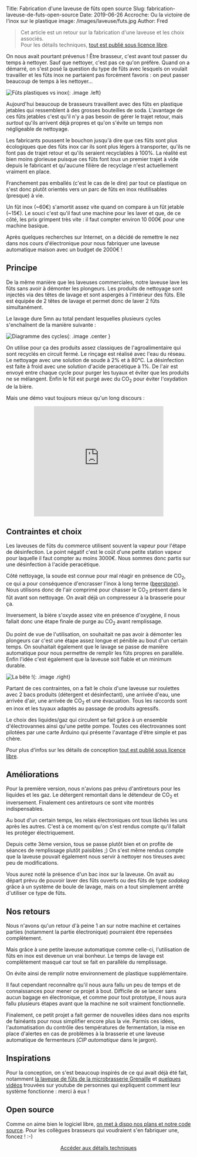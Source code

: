 Title: Fabrication d'une laveuse de fûts open source
Slug: fabrication-laveuse-de-futs-open-source
Date: 2019-06-26
Accroche: Ou la victoire de l'inox sur le plastique
image: /images/laveuse/futs.jpg
Author: Fred

> Cet article est un retour sur la fabrication d'une laveuse et les choix associés.<br>
> Pour les détails techniques, [tout est publié sous licence libre](https://github.com/vieuxsinge/kegwasher).

On nous avait pourtant prévenus ! Être brasseur, c'est avant tout passer du temps à nettoyer. Sauf que nettoyer, c'est pas ce qu'on préfère. Quand on a démarré, on s'est posé la question du type de fûts avec lesquels on voulait travailler et les fûts inox ne partaient pas forcément favoris : on peut passer beaucoup de temps à les nettoyer...

![Fûts plastiques vs inox](/images/laveuse/plastique.jpg "Empilement de fûts plastiques, crédits photo Ker Beer"){: .image .left}

Aujourd'hui beaucoup de brasseurs travaillent avec des fûts en plastique jetables qui ressemblent à des grosses bouteilles de soda. L'avantage de ces fûts jetables c'est qu'il n'y a pas besoin de gérer le trajet retour, mais *surtout* qu'ils arrivent déjà propres et qu'on s'évite un temps non négligeable de nettoyage.

Les fabricants poussent le bouchon jusqu'à dire que ces fûts sont plus écologiques que des fûts inox car ils sont plus légers à transporter, qu'ils ne font pas de trajet retour et qu'ils seraient recyclables à 100%. La réalité est bien moins glorieuse puisque ces fûts font *tous* un premier trajet à vide depuis le fabricant et qu'aucune filière de recyclage n'est actuellement vraiment en place.

Franchement pas emballés (c'est le cas de le dire) par tout ce plastique on s'est donc plutôt orientés vers un parc de fûts en inox réutilisables (presque) à vie.

Un fût inox (~60€) s'amortit assez vite quand on compare à un fût jetable (~15€).
Le souci c'est qu'il faut une machine pour les laver et que, de ce côté, les prix grimpent très vite : il faut compter environ 10 000€ pour une machine basique.

Après quelques recherches sur Internet, on a décidé de remettre le nez dans nos cours d'électronique pour nous fabriquer une laveuse automatique maison avec un budget de 2000€ !

## Principe

De la même manière que les laveuses commerciales, notre laveuse lave les fûts sans avoir à démonter les plongeurs. Les produits de nettoyage sont injectés via des têtes de lavage et sont aspergés à l'intérieur des fûts.
Elle est équipée de 2 têtes de lavage et permet donc de laver 2 fûts simultanément.

Le lavage dure 5mn au total pendant lesquelles plusieurs cycles s'enchaînent de la manière suivante :

![Diagramme des cycles](/images/laveuse/diagrame-cycles.png "Vidange → Rinçage → Nettoyage → Rinçage → Désinfection → Rinçage → Purge CO2"){: .image .center }

On utilise pour ça des produits assez classiques de l'agroalimentaire qui sont recyclés en circuit fermé.
Le rinçage est réalisé avec l'eau du réseau.
Le nettoyage avec une solution de soude à 2% et à 80°C.
La désinfection est faite à froid avec une solution d'acide peracétique à 1%.
De l'air est envoyé entre chaque cycle pour purger les tuyaux et éviter que les produits ne se mélangent.
Enfin le fût est purgé avec du CO<sub>2</sub> pour éviter l'oxydation de la bière.

Mais une démo vaut toujours mieux qu'un long discours :

<iframe style="display: block; height: 300px; width: 70%; margin: 0 auto 2em auto;" sandbox="allow-same-origin allow-scripts" src="https://peertube.servebeer.com/videos/embed/00c410c9-e059-47cc-8bc2-f5a8decc9740" frameborder="0" allowfullscreen></iframe>


## Contraintes et choix

Les laveuses de fûts du commerce utilisent souvent la vapeur pour l'étape de désinfection.
Le point négatif c'est le coût d'une petite station vapeur pour laquelle il faut compter au moins 3000€.
Nous sommes donc partis sur une désinfection à l'acide peracétique.

Côté nettoyage, la soude est connue pour mal réagir en présence de CO<sub>2</sub>, ce qui a pour conséquence d'encrasser l'inox à long terme ([beerstone](https://fr.wikipedia.org/wiki/Oxalate_de_calcium)). Nous utilisons donc de l'air comprimé pour chasser le CO<sub>2</sub> présent dans le fût avant son nettoyage. On avait déjà un compresseur à la brasserie pour ça.

Inversement, la bière s'oxyde assez vite en présence d'oxygène, il nous fallait donc une étape finale de purge au CO<sub>2</sub> avant remplissage.

Du point de vue de l'utilisation, on souhaitait ne pas avoir à démonter les plongeurs car c'est une étape assez longue et pénible au bout d'un certain temps.
On souhaitait également que le lavage se passe de manière automatique pour nous permettre de remplir les fûts propres en parallèle.
Enfin l'idée c'est également que la laveuse soit fiable et un minimum durable.

![La bête !](/images/laveuse/cadre1.jpg "Image du cardre de la laveuse de fûts"){: .image .right}

Partant de ces contraintes, on a fait le choix d'une laveuse sur roulettes avec 2 bacs produits (détergent et désinfectant), une arrivée d'eau, une arrivée d'air, une arrivée de CO<sub>2</sub> et une évacuation. Tous les raccords sont en inox et les tuyaux adaptés au passage de produits agressifs.

Le choix des liquides/gaz qui circulent se fait grâce à un ensemble d'électrovannes ainsi qu'une petite pompe.
Toutes ces électrovannes sont pilotées par une carte Arduino qui présente l'avantage d'être simple et pas chère.

Pour plus d'infos sur les détails de conception [tout est publié sous licence libre](https://github.com/vieuxsinge/kegwasher).

## Améliorations

Pour la première version, nous n'avions pas prévu d'antiretours pour les liquides et les gaz. Le détergent remontait dans le détendeur de CO<sub>2</sub> et inversement. Finalement ces antiretours ce sont vite montrés indispensables.

Au bout d'un certain temps, les relais électroniques ont tous lâchés les uns après les autres. C'est à ce moment qu'on s'est rendus compte qu'il fallait les protéger électriquement.

Depuis cette 3ème version, tous se passe plutôt bien et on profite de séances de remplissage plutôt paisibles ;)
On s'est même rendus compte que la laveuse pouvait également nous servir à nettoyer nos tireuses avec peu de modifications.

Vous aurez noté la présence d'un bac inox sur la laveuse. On avait au départ prévu de pouvoir laver des fûts ouverts ou des fûts de type *sodakeg* grâce à un système de boule de lavage, mais on a tout simplement arrêté d'utiliser ce type de fûts.

## Nos retours

Nous n'avons qu'un retour d'à peine 1 an sur notre machine et certaines parties (notamment la partie électronique) pourraient être repensées complètement.

Mais grâce à une petite laveuse automatique comme celle-ci, l'utilisation de fûts en inox est devenue un vrai bonheur.
Le temps de lavage est complètement masqué car tout se fait en parallèle du remplissage.

On évite ainsi de remplir notre environnement de plastique supplémentaire.

Il faut cependant reconnaître qu'il nous aura fallu un peu de temps et de connaissances pour mener ce projet à bout. Difficile de se lancer sans aucun bagage en électronique, et comme pour tout prototype, il nous aura fallu plusieurs étapes avant que la machine ne soit vraiment fonctionnelle.

Finalement, ce petit projet a fait germer de nouvelles idées dans nos esprits de fainéants pour nous simplifier encore plus la vie. Parmis ces idées, l'automatisation du contrôle des températures de fermentation, la mise en place d'alertes en cas de problèmes à la brasserie et une laveuse automatique de fermenteurs (*CIP automatique* dans le jargon).

## Inspirations

Pour la conception, on s'est beaucoup inspirés de ce qui avait déjà été fait, notamment [la laveuse de fûts de la microbrasserie Grenaille](http://grenaille.blogspot.com/p/autowash-gp-42.html) et [quelques](https://www.youtube.com/watch?v=6FMlzzj3Ndc) [vidéos](https://www.youtube.com/watch?v=loru8GVTiRk) trouvées sur youtube de personnes qui expliquent comment leur système fonctionne : merci à eux !

## Open source

Comme on aime bien le logiciel libre, [on met à dispo nos plans et notre code source](https://github.com/vieuxsinge/kegwasher). Pour les collègues brasseurs qui voudraient s'en fabriquer une, foncez ! :-)

<div style="text-align: center; padding-bottom: 20px">
    <a class="button" href="https://github.com/vieuxsinge/kegwasher">Accéder aux détails techniques</a>
</div>
